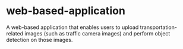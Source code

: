 # web-based-application
A web-based application that enables users to upload transportation-related images (such as traffic camera images) and perform object detection on those images.
